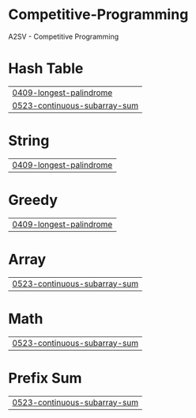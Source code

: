 # Competitive-Programming
A2SV - Competitive Programming


# Hash Table
|  |
| ------- |
| [0409-longest-palindrome](https://github.com/abeni505/Competitive-Programming/tree/master/0409-longest-palindrome) |
| [0523-continuous-subarray-sum](https://github.com/abeni505/Competitive-Programming/tree/master/0523-continuous-subarray-sum) |
# String
|  |
| ------- |
| [0409-longest-palindrome](https://github.com/abeni505/Competitive-Programming/tree/master/0409-longest-palindrome) |
# Greedy
|  |
| ------- |
| [0409-longest-palindrome](https://github.com/abeni505/Competitive-Programming/tree/master/0409-longest-palindrome) |
# Array
|  |
| ------- |
| [0523-continuous-subarray-sum](https://github.com/abeni505/Competitive-Programming/tree/master/0523-continuous-subarray-sum) |
# Math
|  |
| ------- |
| [0523-continuous-subarray-sum](https://github.com/abeni505/Competitive-Programming/tree/master/0523-continuous-subarray-sum) |
# Prefix Sum
|  |
| ------- |
| [0523-continuous-subarray-sum](https://github.com/abeni505/Competitive-Programming/tree/master/0523-continuous-subarray-sum) |